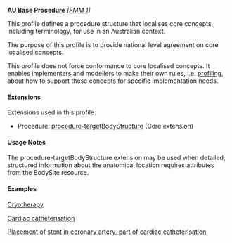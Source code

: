 **AU Base Procedure** *[[FMM 1](guidance.html)]*

This profile defines a procedure structure that localises core concepts, including terminology, for use in an Australian context.

The purpose of this profile is to provide national level agreement on core localised concepts. 

This profile does not force conformance to core localised concepts. It enables implementers and modellers to make their own rules, i.e. [profiling](http://hl7.org/fhir/profiling.html), about how to support these concepts for specific implementation needs.

#### Extensions
Extensions used in this profile:

* Procedure: [procedure-targetBodyStructure](http://hl7.org/fhir/R4/extension-procedure-targetbodystructure.html) (Core extension)

#### Usage Notes
The procedure-targetBodyStructure extension may be used when detailed, structured information about the anatomical location requires attributes from the BodySite resource.

#### Examples
[Cryotherapy](Procedure-example0.html)

[Cardiac catheterisation](Procedure-example1.html)

[Placement of stent in coronary artery, part of cardiac catheterisation](Procedure-example2.html)